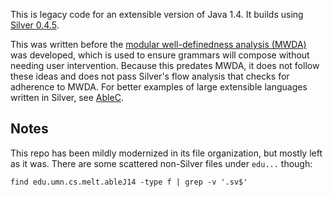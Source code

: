 
This is legacy code for an extensible version of Java 1.4.
It builds using [Silver 0.4.5](https://github.com/melt-umn/silver/releases/tag/v0.4.5).

This was written before the [modular well-definedness analysis (MWDA)](https://www-users.cse.umn.edu/~evw/pubs/kaminski12sle/kaminski12sle.pdf) was developed, which is used to ensure grammars will compose without needing user intervention.
Because this predates MWDA, it does not follow these ideas and does not pass Silver's flow analysis that checks for adherence to MWDA.
For better examples of large extensible languages written in Silver, see [AbleC](https://github.com/melt-umn/ableC).

## Notes

This repo has been mildly modernized in its file organization, but mostly left as it was. There are some scattered non-Silver files under `edu...` though:

```
find edu.umn.cs.melt.ableJ14 -type f | grep -v '.sv$'
```


